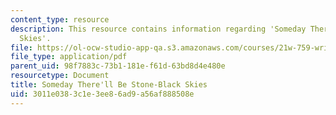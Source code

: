 ```yaml
---
content_type: resource
description: This resource contains information regarding 'Someday There'll Be Stone-Black
  Skies'.
file: https://ol-ocw-studio-app-qa.s3.amazonaws.com/courses/21w-759-writing-science-fiction-spring-2016/3011e0383c1e3ee86ad9a56af888508e_MIT21W_759S16_Someday.pdf
file_type: application/pdf
parent_uid: 98f7883c-73b1-181e-f61d-63bd8d4e480e
resourcetype: Document
title: Someday There'll Be Stone-Black Skies
uid: 3011e038-3c1e-3ee8-6ad9-a56af888508e
---
```

